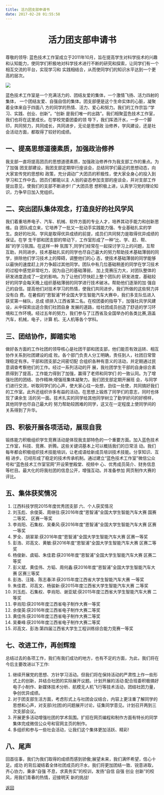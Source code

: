 ```yaml
---
title: 活力团支部申请书
date: 2017-02-28 01:55:58
---
```

# <p align="center">活力团支部申请书</p>

尊敬的领导: 蓝色技术工作室成立于2011年10月，旨在提高学生对科学技术的兴趣和认知能力，使同学们积极地对科学技术进行不断的研究和探索，让同学们有一个相互交流的平台，实现学习和 实践相结合，从而使同学们的知识水平达到一个更高的层次。

![](http://bst.cooler-tec.com/groupphoto_160920)

蓝色技术工作室是一个充满活力的、团结友爱的集体，一个激情飞扬、活力四射的集体， 一个团结友爱、自强自信的集体。团支部便是这个生命实体的心脏，凝聚着全体来自于四面八 方的同学的热情、活力、爱心和努力。我们的工作宗旨:“学习、实践、创业、创新”。“创新 是我们唯一的出路”。我们相聚蓝色技术工作室，我们也将在这里成长。在学校党委团委的领 导下，我们挥洒汗水，一步一个脚印，共同努力，共同成长，共同进步，无论是思想政 治修养，学风建设，还是社会活动方面，都取得了较好的成绩。

## 一、提高思想道德素质，加强政治修养

我支部一直将提高团员的思想道德素质，加强政治修养作为我支部工作的重点。为了加强 团支部建设，我团支部定期举行座谈会，总结同学们最近的思想动态，向大家宣传党的思想和 政策，充分调动广大团员的积极性，使大家全身心的投入到学习和工作中去。团员们都能以主 人翁的姿态参加支部的座谈会，并对支部工作提出意见，使我们的支部不断进步! 广大团员思 想积极上进，认真学习党的理论知识，力争早日加入党组织。

## 二、突出团队集体观念，打造良好的社风学风

我们着重培养电子、汽车、机械、软件方面的专业人才，培养其动手能力和创新思维。自 团队成立来，它培养了一批又一批动手实践能力强、专业基础扎实的学生。良好的社风、学风是取得优异成绩的前提，成员们共同努力是取得优异成绩的保证。在学 生干部和团支部的带动下，工作室形成了一种“比、学、赶、帮、超”的学习氛围。在这样一种 氛围下,同学们经常在一起探讨学习上的问题，互帮互助，共同进步。技术基础扎实的同学也尽自己最大的努力帮助技术基础薄弱的同学，排除他们学习技术上的障碍，调整他们的心 态，使技术基础薄弱的同学能够以最快的速度赶上并力争超过其他同学。团队中有几位基础稍差的同学在学习技术的过程中感觉非常吃力，因为自己的基础薄弱， 加上竞赛压力大，对团队整体的研发进度造成了一定的影响。为了让他们尽快赶上整个团队的 研发进度，基础较好的同学会每天晚上组织基础薄弱的同学进行技术破冰。帮助他们逐渐的加 强自己的自信。提高他们对技术学习的热情，使我们共同进步。我们所做的这些努力并没有白 费。在暑假的“恩智浦”杯全国大学生智能汽车大赛中，我们多支队伍进入获奖第一梯队，总成 绩排入江西省第二名。在校团委的指导下，加强社风学风建设，从中探索出适合我们社团自身 发展的道路，给社团成员创造了舒适的学习环境和工作环境。经过五年的努力，我们参与了江西省及全国举办的各类比赛,涵盖汽车，机械，电子，计算 机、无人机等各个学科。

## 三、团结协作，脚踏实地

做好各方面的工作社团的领导核心是社团干部和团支部，他们能否有效运转、相互协作关系到社团建设的成 败。各个部门负责人分工明确，责任到人，社团日常管理稳定有序。干部和团支部之间密切配 合组织各种有意义的活动，并定期通过民意调查考察他们的工作。经过一系列活动的开 展，我社团学生干部的自身综合素质得到了提高，工作能力得到了加强，赢得了老师和同学们 的一致认同。为了增强社团的团结、协作精神;增强班集体凝聚力。我们团支部定期开展班 会，与同学们进行交流，听取同学们的心声，使大家心往一处想，劲往一处使，共同搞好我们 的工作室。此外还组织许多有益的活动。在思想上锻炼了同学们的意志，同时也体现了课余生 活的另一面。技术扎实的同学给其他同学树立了勤学好问的好榜样，其他同学也尽自己最大的 努力帮助较困难的同学，这又在一定程度上使同学间的关系得到了升华。

## 四、积极开展各项活动，展现自我

锻炼能力积极组织学生竞赛活动是体现我支部特色的一个重要方面。加入蓝色技术工作室，科技、竞赛、折腾。这些关键词基本上可以概括我们的日常活 动。我们每年都会积极组织技术技能培训，让老成语给新成员培训技术技能。分享知识、互相 进步。已经形成了稳定的技术传承机制。通过建立“蓝色技术工作室”微信公众号和“蓝色技术工作室官网”开设荣誉殿堂、视频中 心、优秀成员简介、财务信息等栏目。最大化的将我社团的信息公开，增强互动。并准备参加 网页制作大赛的评比。

## 五、集体获奖情况

1. 江西科技学院2015年度优秀团支部 六、个人获奖情况
1. 刘玉彪、余俊英、周继往:获2016年度“恩智浦”全国大学生智能汽车大赛 国赛二等奖、 区赛一等奖
2. 李肖阳、石集权、吴秦风:获2016年度“恩智浦”全国大学生智能汽车大赛 区赛一等奖
3. 罗全、胡翠翠:获2016年度“恩智浦”全国大学生智能汽车大赛 区赛一等奖
4. 彭浩、邓高文、黄敏:获2016年度“恩智浦”全国大学生智能汽车大赛 区赛二等奖
5. 杨俊新、虞韬、朱佳君:获2016年度“恩智浦”全国大学生智能汽车大赛 区赛二等奖
6. 彭义斌、黄佳伟、方韬、周何鑫:获2016年度“恩智浦”全国大学生智能汽车大赛 区赛三等奖
7. 彭浩、汪隆、陈志春洋:获2015年度江西省大学生智能汽车大赛 一等奖
8. 朱佳君、邓高文、杨骏新:获2015年度江西省大学生智能汽车大赛 二等奖
9. 刘玉彪、石集权、李肖阳、谢亚斌:获2015年度江西省大学生智能汽车大赛 二等奖
10. 李肖阳:获2016年度江西省电子制作大赛一等奖
11. 余俊英:获2016年度江西省电子制作大赛二等奖
12. 黄佳伟:获2016年度江西省电子制作大赛二等奖
13. 吴秦峰:获2016年度江西省电子制作大赛二等奖
14. 邓高文、彭浩:第四届江西省大学生工程训练综合能力竞赛一等奖

## 七、改进工作，再创辉煌

总结过去的各项工作，我们有我们成功的地方，也有不足的方面，为此，我们将在今后主要改进以下工作:

1. 继续开展党的思想、方针学习活动。但我们将在保持活动的严肃性上作一些形式上的创新，并结合社团的实际展开议题。计划开展的活动:配合班委积极搞好电子小制作、新媒体技术分析、航模无人机飞行等技术活动，团结社团力量，争创优异成绩。
2. 对于团支部生活方面，考虑形式上与社团会议结合，内容上更注重了解同学的思想和心声，对支部(社团)的问题展开讨论，征集同学意见。计划召开两到三次支部会议。
3. 开展更多活动增强社团的学术氛围。扩招在网页编程和制作方面有特长的同学集体完成微信公众号和官网主页的制作。
4. 多组织和参与一些社会活动，让我们这个集体更加活跃、精彩!

## 八、尾声

回首往事，我们为我们取得的成绩而感到骄傲;展望未来，我们满怀希望，信心十足。成功 的背后凝结着全体社团成员的汗水，我们将更加团结一致、锐意进取，齐心协力，秉承“自强 不息，求真务实”的校训，发扬“自信 自强 创业 创新”的校风，用我们青春的热情，迎接明天 新的挑战!

[返回](../)